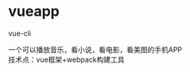 # vueapp
vue-cli 

一个可以播放音乐，看小说，看电影，看美图的手机APP                                                                                       
技术点：vue框架+webpack构建工具
